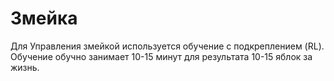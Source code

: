 # Змейка
Для Управления змейкой используется обучение с подкреплением (RL). Обучение обучно занимает 10-15 минут для результата 10-15 яблок за жизнь.